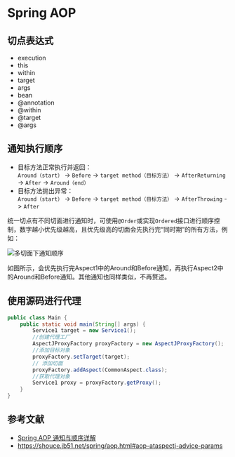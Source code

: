 # Spring AOP 

## 切点表达式
- execution
- this
- within
- target
- args
- bean
- @annotation
- @within
- @target
- @args

## 通知执行顺序
- 目标方法正常执行并返回：  
  `Around（start）` -> `Before` -> `target method（目标方法）` -> `AfterReturning` -> `After`  -> `Around（end）`
- 目标方法抛出异常：  
  `Around（start）` -> `Before` -> `target method（目标方法）` -> `AfterThrowing` -> `After`

统一切点有不同切面进行通知时，可使用`@Order`或实现`Ordered`接口进行顺序控制，数字越小优先级越高，且优先级高的切面会先执行完“同时期”的所有方法，例如：

![多切面下通知顺序](/img/spring-aop-seq.png)

如图所示，会优先执行完Aspect1中的Around和Before通知，再执行Aspect2中的Around和Before通知。其他通知也同样类似，不再赘述。

## 使用源码进行代理
```java
public class Main {
    public static void main(String[] args) {
        Service1 target = new Service1();
        //创建代理工厂
        AspectJProxyFactory proxyFactory = new AspectJProxyFactory();
        //添加目标对象
        proxyFactory.setTarget(target);
        // 添加切面
        proxyFactory.addAspect(CommonAspect.class);
        //获取代理对象
        Service1 proxy = proxyFactory.getProxy();
    }
}
```

## 参考文献
- [Spring AOP 通知与顺序详解](https://www.cnblogs.com/kongbubihai/p/16034321.html)
- https://shouce.jb51.net/spring/aop.html#aop-ataspectj-advice-params